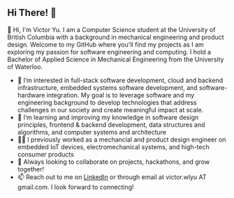 ## Hi There! 👋

👋 Hi, I'm Victor Yu. I am a Computer Science student at the University of British Columbia with a background in mechanical engineering and product design. Welcome to my GitHub where you'll find my projects as I am exploring my passion for software engineering and computing. I hold a Bachelor of Applied Science in Mechanical Engineering from the University of Waterloo.

- 🔭 I’m interested in full-stack software development, cloud and backend infrastructure, embedded systems software development, and software-hardware integration. My goal is to leverage software and my engineering background to develop technologies that address challenges in our society and create meaningful impact at scale.
- 🌱 I’m learning and improving my knowledge in software design principles, frontend & backend development, data structures and algorithms, and computer systems and architecture
- 🧑‍💻 I previously worked as a mechancial and product design engineer on embedded IoT devices, electromechanical systems, and high-tech consumer products
- 🤝 Always looking to collaborate on projects, hackathons, and grow together!
- 📫 Reach out to me on [LinkedIn](https://www.linkedin.com/in/victorwlyu/) or through email at victor.wlyu AT gmail.com. I look forward to connecting!

<!--
**victorwlyu321/victorwlyu321** is a ✨ _special_ ✨ repository because its `README.md` (this file) appears on your GitHub profile.


-->
